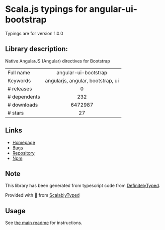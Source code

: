 
# Scala.js typings for angular-ui-bootstrap

Typings are for version 1.0.0

## Library description:
Native AngularJS (Angular) directives for Bootstrap

|                    |                 |
| ------------------ | :-------------: |
| Full name          | angular-ui-bootstrap |
| Keywords           | angularjs, angular, bootstrap, ui |
| # releases         | 0 |
| # dependents       | 232 |
| # downloads        | 6472987 |
| # stars            | 27 |

## Links
- [Homepage](http://angular-ui.github.io/bootstrap/)
- [Bugs](https://github.com/angular-ui/bootstrap/issues)
- [Repository](https://github.com/angular-ui/bootstrap)
- [Npm](https://www.npmjs.com/package/angular-ui-bootstrap)
    


## Note
This library has been generated from typescript code from [DefinitelyTyped](https://definitelytyped.org).

Provided with :purple_heart: from [ScalablyTyped](https://github.com/oyvindberg/ScalablyTyped)

## Usage
See [the main readme](../../readme.md) for instructions.


